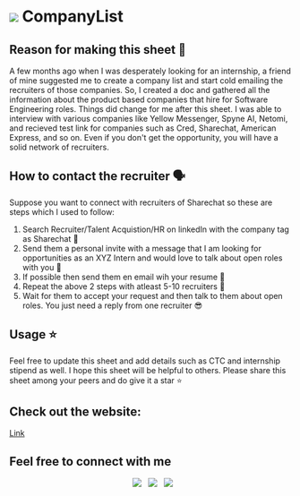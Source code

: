 # <img src="https://img.icons8.com/dusk/48/000000/list--v1.png"/> CompanyList

## Reason for making this sheet 🤔
A few months ago when I was desperately looking for an internship, a friend of mine suggested me to create a company list and start cold emailing the recruiters of those companies. 
So, I created a doc and gathered all the information about the product based companies that hire for Software Engineering roles. Things did change for me after this sheet. I was able to interview 
with various companies like Yellow Messenger, Spyne AI, Netomi, and recieved test link for companies such as Cred, Sharechat, American Express, and so on. Even if you don't get the opportunity, you will have a solid network of recruiters.

## How to contact the recruiter 🗣
Suppose you want to connect with recruiters of Sharechat so these are steps which I used to follow:
<ol> 
  <li> Search Recruiter/Talent Acquistion/HR on linkedIn with the company tag as Sharechat 👀</li>
  <li> Send them a personal invite with a message that I am looking for opportunities as an XYZ Intern and would love to talk about open roles with you 💬</li>
  <li> If possible then send them en email wih your resume 📧</li>
  <li> Repeat the above 2 steps with atleast 5-10 recruiters 🔁 </li>
  <li> Wait for them to accept your request and then talk to them about open roles. You just need a reply from one recruiter 😎</li>
</ol>

## Usage ⭐️
Feel free to update this sheet and add details such as CTC and internship stipend as well. I hope this sheet will be helpful to others. Please share this sheet among your peers and do give it a star ⭐️

## Check out the website:
[Link](https://company--list.herokuapp.com/)

## Feel free to connect with me

<p align="center">
&nbsp; <a href="https://twitter.com/Helix_17"><img src="https://img.icons8.com/color/72/000000/twitter--v1.png"/></a>
&nbsp; <a href="https://www.linkedin.com/in/priyaraj-sharma-9a2101187"><img src="https://img.icons8.com/external-justicon-flat-justicon/64/000000/external-linkedin-social-media-justicon-flat-justicon.png"/></a>
&nbsp; <a href="https://github.com/Priyaraj17"><img src="https://img.icons8.com/nolan/72/github.png"/></a>
</p>
